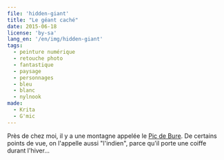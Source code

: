```yaml
---
file: 'hidden-giant'
title: "Le géant caché"
date: 2015-06-18
license: 'by-sa'
lang_en: '/en/img/hidden-giant'
tags:
  - peinture numérique
  - retouche photo
  - fantastique
  - paysage
  - personnages
  - bleu
  - blanc
  - nylnook
made:
  - Krita
  - G'mic
---
```


Près de chez moi, il y a une montagne appelée le [Pic de Bure](https://fr.wikipedia.org/wiki/Pic_de_Bure). De certains points de vue, on l'appelle aussi "l'indien", parce qu'il porte une coiffe durant l'hiver...
